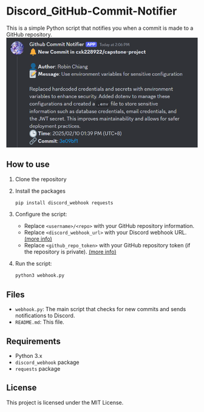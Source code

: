 # Discord_GitHub-Commit-Notifier

This is a simple Python script that notifies you when a commit is made to a GitHub repository.
![screenshot](src/screenshot.png)
## How to use

1. Clone the repository
2. Install the packages
    ```bash
    pip install discord_webhook requests
    ```
3. Configure the script:
    - Replace `<username>/<repo>` with your GitHub repository information.
    - Replace `<discord_webhook_url>` with your Discord webhook URL. [(more info)](https://support.discord.com/hc/en-us/articles/228383668-Intro-to-Webhooks)
    - Replace `<github_repo_token>` with your GitHub repository token (if the repository is private). [(more info)](https://docs.github.com/en/github/authenticating-to-github/creating-a-personal-access-token)

4. Run the script:
    ```bash
    python3 webhook.py
    ```

## Files

- `webhook.py`: The main script that checks for new commits and sends notifications to Discord.
- `README.md`: This file.

## Requirements

- Python 3.x
- `discord_webhook` package
- `requests` package

## License

This project is licensed under the MIT License.

